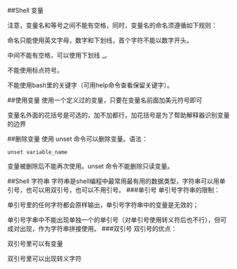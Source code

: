 ##Shell 变量

注意，变量名和等号之间不能有空格，同时，变量名的命名须遵循如下规则：

命名只能使用英文字母，数字和下划线，首个字符不能以数字开头。

中间不能有空格，可以使用下划线 _。

不能使用标点符号。

不能使用bash里的关键字（可用help命令查看保留关键字）。

##使用变量
使用一个定义过的变量，只要在变量名前面加美元符号即可

变量名外面的花括号是可选的，加不加都行，加花括号是为了帮助解释器识别变量的边界

##删除变量
使用 unset 命令可以删除变量。语法：

    unset variable_name
变量被删除后不能再次使用。unset 命令不能删除只读变量。

##Shell 字符串
字符串是shell编程中最常用最有用的数据类型，字符串可以用单引号，也可以用双引号，也可以不用引号。
###单引号
单引号字符串的限制：

单引号里的任何字符都会原样输出，单引号字符串中的变量是无效的；

单引号字串中不能出现单独一个的单引号（对单引号使用转义符后也不行），但可成对出现，作为字符串拼接使用。
###双引号
双引号的优点：

双引号里可以有变量

双引号里可以出现转义字符